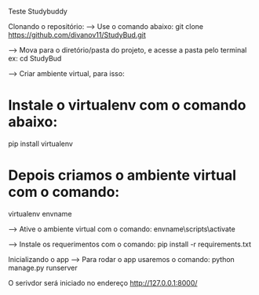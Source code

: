 Teste Studybuddy

Clonando o repositório:
--> Use o comando abaixo:
git clone https://github.com/divanov11/StudyBud.git

--> Mova para o diretório/pasta do projeto, e acesse a pasta pelo terminal
ex: cd StudyBud

--> Criar ambiente virtual, para isso:

# Instale o virtualenv com o comando abaixo:
pip install virtualenv

# Depois criamos o ambiente virtual com o comando:
virtualenv envname

--> Ative o ambiente virtual com o comando:
envname\scripts\activate

--> Instale os requerimentos com o comando:
pip install -r requirements.txt

Inicializando o app
--> Para rodar o app usaremos o comando:
python manage.py runserver

O serivdor será iniciado no endereço http://127.0.0.1:8000/